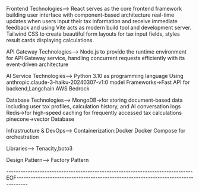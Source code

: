 Frontend Technologies-->
React serves as the core frontend framework building user interface with component-based architecture real-time updates when users input their tax information and receive immediate feedback
and using Vite acts as modern build tool and development server.
Tailwind CSS to create beautiful form layouts for tax input fields, styles result cards displaying calculations.

API Gateway Technologies-->
Node.js to provide the runtime environment for API Gateway service, handling concurrent requests efficiently with its event-driven architecture

AI Service Technologies-->
Python 3.10 as programming language
Using anthropic.claude-3-haiku-20240307-v1:0 model 
Frameworks->Fast API for backend,Langchain
AWS Bedrock

Database Technologies-->
MongoDB->for storing document-based data including user tax profiles, calculation history, and AI conversation logs
Redis->for high-speed caching for frequently accessed tax calculations
pinecone->vector Database

Infrastructure & DevOps-->
Containerization:Docker
Docker Compose for orchestration

Libraries-->
Tenacity,boto3


Design Pattern-->
Factory Pattern

------------------------------------------------------------------------------EOF-----------------------------------------------------------------------------------
